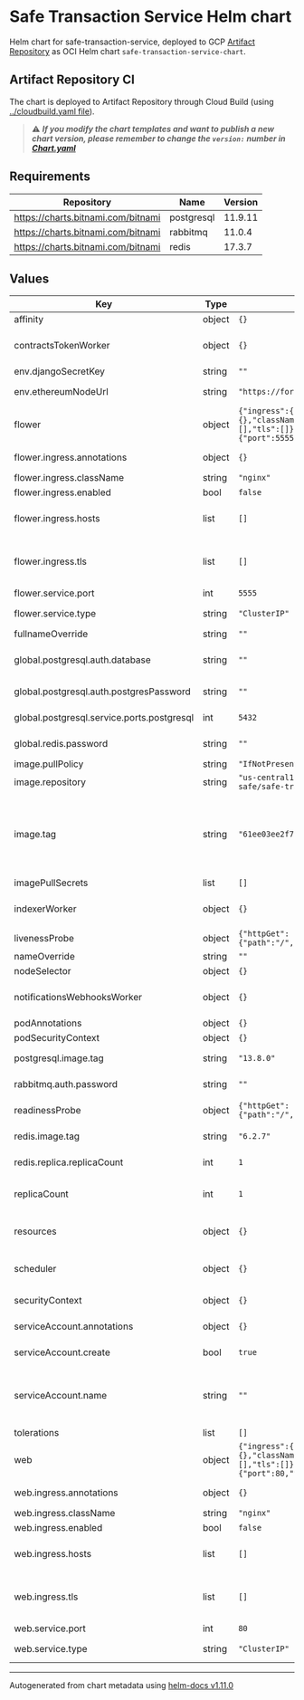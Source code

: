 # Safe Transaction Service Helm chart

Helm chart for safe-transaction-service, deployed to GCP [Artifact Repository](https://console.cloud.google.com/artifacts/docker/clabs-gnosis-safe/us-central1/charts?project=clabs-gnosis-safe&supportedpurview=project) as OCI Helm chart `safe-transaction-service-chart`.

## Artifact Repository CI

The chart is deployed to Artifact Repository through Cloud Build (using [../cloudbuild.yaml file](../cloudbuild.yaml)).

> :warning: ***If you modify the chart templates and want to publish a new chart version, please remember to change the `version:` number in [Chart.yaml](./Chart.yaml)***

## Requirements

| Repository | Name | Version |
|------------|------|---------|
| https://charts.bitnami.com/bitnami | postgresql | 11.9.11 |
| https://charts.bitnami.com/bitnami | rabbitmq | 11.0.4 |
| https://charts.bitnami.com/bitnami | redis | 17.3.7 |

## Values

| Key | Type | Default | Description |
|-----|------|---------|-------------|
| affinity | object | `{}` | Kubernetes pod affinity |
| contractsTokenWorker | object | `{}` | Contracts-token-worker especific values. Has priority over common values. |
| env.djangoSecretKey | string | `""` | Django Secret Key |
| env.ethereumNodeUrl | string | `"https://forno.celo.org"` | Ethereum Node enviromental variable |
| flower | object | `{"ingress":{"annotations":{},"className":"nginx","enabled":false,"hosts":[],"tls":[]},"service":{"port":5555,"type":"ClusterIP"}}` | Flower especific values. Has priority over common values. |
| flower.ingress.annotations | object | `{}` | Flower custom Ingress annotations  |
| flower.ingress.className | string | `"nginx"` | Flower Ingress class name |
| flower.ingress.enabled | bool | `false` | Flower Ingress enabled |
| flower.ingress.hosts | list | `[]` | Flower list of hosts to expose flower component. See values.yaml for an example. |
| flower.ingress.tls | list | `[]` | Flower TLS secret for exposing flower component with https. See values.yaml for an example. |
| flower.service.port | int | `5555` | Port for flower service |
| flower.service.type | string | `"ClusterIP"` | Flower Kubernetes Service Type |
| fullnameOverride | string | `""` | Chart full name override |
| global.postgresql.auth.database | string | `""` | Postgresql depencency chart database for storing data |
| global.postgresql.auth.postgresPassword | string | `""` | Postgresql depencency chart password |
| global.postgresql.service.ports.postgresql | int | `5432` | Postgresql depencency chart service port |
| global.redis.password | string | `""` | Redis depencency chart password |
| image.pullPolicy | string | `"IfNotPresent"` | Image pullpolicy |
| image.repository | string | `"us-central1-docker.pkg.dev/clabs-gnosis-safe/safe-transaction-service"` | Image repository |
| image.tag | string | `"61ee03ee2f712941c2b319d1cf2240c414a2177c"` | Image tag Please override in terraform via celo-org/infrastructure/terraform-modules/clabs-gnosis-safe-staging/files/transaction-service-values.yaml |
| imagePullSecrets | list | `[]` | Image pull secrets |
| indexerWorker | object | `{}` | Indexer-worker deployment especific values. Has priority over common values. |
| livenessProbe | object | `{"httpGet":{"path":"/","port":"http"},"timeoutSeconds":60}` | Liveness probe configuration |
| nameOverride | string | `""` | Chart name override |
| nodeSelector | object | `{}` | Kubernetes node selector |
| notificationsWebhooksWorker | object | `{}` | Notifications-webhook-worker especific values. Has priority over common values. |
| podAnnotations | object | `{}` | Custom pod annotations |
| podSecurityContext | object | `{}` | Custom pod security context |
| postgresql.image.tag | string | `"13.8.0"` | Postgresql depencency chart image tag (version) |
| rabbitmq.auth.password | string | `""` | RabbitMQ depencency chart password |
| readinessProbe | object | `{"httpGet":{"path":"/","port":"http"},"timeoutSeconds":60}` | Readiness probe configuration |
| redis.image.tag | string | `"6.2.7"` | Redis depencency chart image tag (version) |
| redis.replica.replicaCount | int | `1` | Redis depencency chart replicas |
| replicaCount | int | `1` | Common number of deployment replicas (applied to all deployments) |
| resources | object | `{}` | Common container resources (applied to all deployments) |
| scheduler | object | `{}` | Scheduler especific values. Has priority over common values. |
| securityContext | object | `{}` | Custom container security context |
| serviceAccount.annotations | object | `{}` | Annotations to add to the service account |
| serviceAccount.create | bool | `true` | Specifies whether a service account should be created |
| serviceAccount.name | string | `""` | The name of the service account to use. If not set and create is true, a name is generated using the fullname template |
| tolerations | list | `[]` | Kubernetes tolerations |
| web | object | `{"ingress":{"annotations":{},"className":"nginx","enabled":false,"hosts":[],"tls":[]},"service":{"port":80,"type":"ClusterIP"}}` | Web especific values. Has priority over common values. |
| web.ingress.annotations | object | `{}` | Web custom Ingress annotations  |
| web.ingress.className | string | `"nginx"` | Web Ingress class name |
| web.ingress.enabled | bool | `false` | Web Ingress enabled |
| web.ingress.hosts | list | `[]` | Web list of hosts to expose web component. See values.yaml for an example. |
| web.ingress.tls | list | `[]` | Web TLS secret for exposing web component with https. See values.yaml for an example. |
| web.service.port | int | `80` | Port for web service |
| web.service.type | string | `"ClusterIP"` | Web Kubernetes Service Type |

----------------------------------------------
Autogenerated from chart metadata using [helm-docs v1.11.0](https://github.com/norwoodj/helm-docs/releases/v1.11.0)

